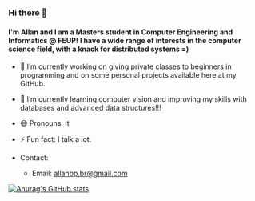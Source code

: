 ### Hi there 👋

#### I'm Allan and I am a Masters student in Computer Engineering and Informatics @ FEUP! I have a wide range of interests in the computer science field, with a knack for distributed systems =)
- 🔭 I’m currently working on giving private classes to beginners in programming and on some personal projects available here at my GitHub.
- 🌱 I’m currently learning computer vision and improving my skills with databases and advanced data structures!!!
- 😄 Pronouns: It
- ⚡ Fun fact: I talk a lot.

- Contact:
    - Email: allanbp.br@gmail.com

[![Anurag's GitHub stats](https://github-readme-stats.vercel.app/api?username=allanbbs&theme=dark&show_icons=true)](https://github.com/anuraghazra/github-readme-stats)

